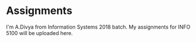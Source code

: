 # Assignments
I'm A.Divya from Information Systems 2018 batch. My assignments for INFO 5100 will be uploaded here.
